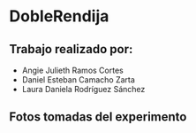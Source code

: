 # DobleRendija
## Trabajo realizado por:
- Angie Julieth Ramos Cortes
- Daniel Esteban Camacho Zarta
- Laura Daniela Rodríguez Sánchez
  
## Fotos tomadas del experimento
